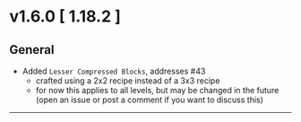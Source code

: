 # v1.6.0 [ 1.18.2 ]

## General

- Added `Lesser Compressed Blocks`, addresses #43
    - crafted using a 2x2 recipe instead of a 3x3 recipe
    - for now this applies to all levels, but may be changed in the future (open an issue or post a comment if you want
      to
      discuss this)

---
